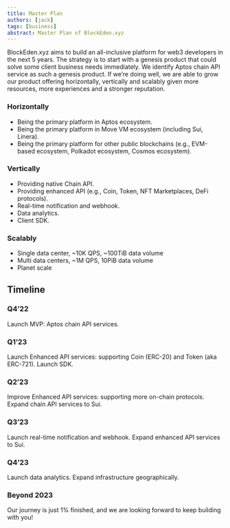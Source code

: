 ```yaml
---
title: Master Plan
authors: [jack]
tags: [business]
abstract: Master Plan of BlockEden.xyz
---
```


BlockEden.xyz aims to build an all-inclusive platform for web3 developers in the
next 5 years. The strategy is to start with a genesis product that could solve
some client business needs immediately. We identify Aptos chain API service as
such a genesis product. If we’re doing well, we are able to grow our product
offering horizontally, vertically and scalably given more resources, more
experiences and a stronger reputation.

### Horizontally
- Being the primary platform in Aptos ecosystem.
- Being the primary platform in Move VM ecosystem (including Sui, Linera).
- Being the primary platform for other public blockchains (e.g., EVM-based ecosystem, Polkadot ecosystem, Cosmos ecosystem).

### Vertically
- Providing native Chain API.
- Providing enhanced API (e.g., Coin, Token, NFT Marketplaces, DeFi protocols).
- Real-time notification and webhook.
- Data analytics.
- Client SDK.

### Scalably
- Single data center,  ~10K QPS, ~100TiB data volume
- Multi data centers, ~1M QPS, 10PiB data volume
- Planet scale

## Timeline

### Q4’22
Launch MVP: Aptos chain API services.

### Q1’23
Launch Enhanced API services: supporting Coin (ERC-20) and Token (aka ERC-721).
Launch SDK.

### Q2’23
Improve Enhanced API services: supporting more on-chain protocols.
Expand chain API services to Sui.

### Q3’23
Launch real-time notification and webhook.
Expand enhanced API services to Sui.

### Q4’23
Launch data analytics.
Expand infrastructure geographically.

### Beyond 2023

Our journey is just 1% finished, and we are looking forward to keep building
with you!

